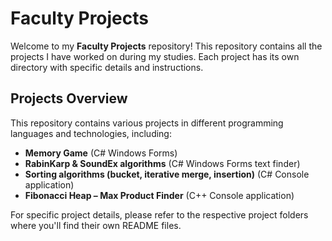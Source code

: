 # Faculty Projects

Welcome to my **Faculty Projects** repository! This repository contains all the projects I have worked on during my studies. Each project has its own directory with specific details and instructions.

## Projects Overview

This repository contains various projects in different programming languages and technologies, including:

- **Memory Game** (C# Windows Forms)
- **RabinKarp & SoundEx algorithms** (C# Windows Forms text finder)
- **Sorting algorithms (bucket, iterative merge, insertion)** (C# Console application)
- **Fibonacci Heap – Max Product Finder** (C++ Console application)
  
For specific project details, please refer to the respective project folders where you'll find their own README files.
